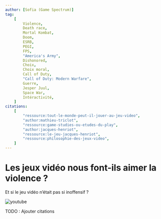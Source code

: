 ```yaml
---
author: [Sofia (Game Spectrum)]
tag:
    [
        Violence,
        Death race,
        Mortal Kombat,
        Doom,
        ESRB,
        PEGI,
        FPS,
        "America's Army",
        Dishonored,
        Choix,
        Choix moral,
        Call of Duty,
        "Call of Duty: Modern Warfare",
        Guerre,
        Jesper Juul,
        Space War,
        Intéractivité,
    ]
citations:
    [
        "ressource:tout-le-monde-peut-il-jouer-au-jeu-video",
        "author:mathieu-triclot",
        "ressource:game-studies-ou-etudes-du-play",
        "author:jacques-henriot",
        "ressource:le-jeu-jacques-henriot",
        "ressource:philosophie-des-jeux-video",
    ]
---
```


# Les jeux vidéo nous font-ils aimer la violence ?

Et si le jeu vidéo n’était pas si inoffensif ?

![youtube](https://www.youtube.com/watch?v=OtJckewmozQ)

TODO : Ajouter citations
